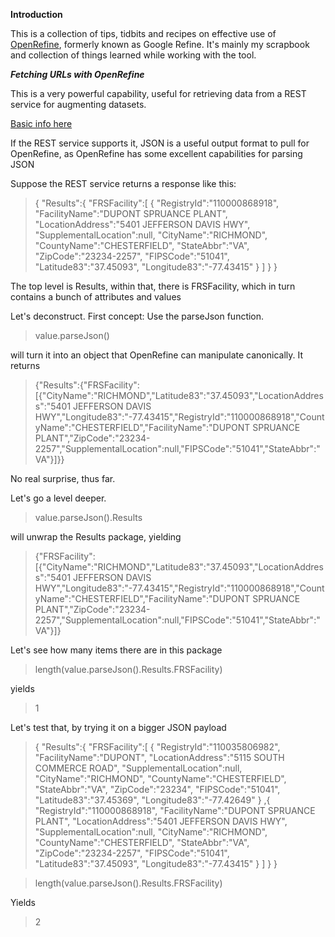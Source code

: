 **Introduction**

This is a collection of tips, tidbits and recipes on effective use of [OpenRefine](http://openrefine.org/), formerly known as Google Refine.  It's mainly my scrapbook and collection of things learned while working with the tool.

***Fetching URLs with OpenRefine***

This is a very powerful capability, useful for retrieving data from a REST service for augmenting datasets.

[Basic info here](https://github.com/OpenRefine/OpenRefine/wiki/Fetching-URLs-From-Web-Services)

If the REST service supports it, JSON is a useful output format to pull for OpenRefine, as OpenRefine has some excellent capabilities for parsing JSON

Suppose the REST service returns a response like this:
>{
"Results":{
"FRSFacility":[
{
"RegistryId":"110000868918",
"FacilityName":"DUPONT SPRUANCE PLANT",
"LocationAddress":"5401 JEFFERSON DAVIS HWY",
"SupplementalLocation":null,
"CityName":"RICHMOND",
"CountyName":"CHESTERFIELD",
"StateAbbr":"VA",
"ZipCode":"23234-2257",
"FIPSCode":"51041",
"Latitude83":"37.45093",
"Longitude83":"-77.43415"
}
]
}
}

The top level is Results, within that, there is FRSFacility, which in turn contains a bunch of attributes and values

Let's deconstruct.  First concept:  Use the parseJson function.

>value.parseJson() 

will turn it into an object that OpenRefine can manipulate canonically.  It returns

>{"Results":{"FRSFacility":[{"CityName":"RICHMOND","Latitude83":"37.45093","LocationAddress":"5401 JEFFERSON DAVIS HWY","Longitude83":"-77.43415","RegistryId":"110000868918","CountyName":"CHESTERFIELD","FacilityName":"DUPONT SPRUANCE PLANT","ZipCode":"23234-2257","SupplementalLocation":null,"FIPSCode":"51041","StateAbbr":"VA"}]}}

No real surprise, thus far.

Let's go a level deeper.

>value.parseJson().Results

will unwrap the Results package, yielding

>{"FRSFacility":[{"CityName":"RICHMOND","Latitude83":"37.45093","LocationAddress":"5401 JEFFERSON DAVIS HWY","Longitude83":"-77.43415","RegistryId":"110000868918","CountyName":"CHESTERFIELD","FacilityName":"DUPONT SPRUANCE PLANT","ZipCode":"23234-2257","SupplementalLocation":null,"FIPSCode":"51041","StateAbbr":"VA"}]}

Let's see how many items there are in this package

>length(value.parseJson().Results.FRSFacility)

yields

>1

Let's test that, by trying it on a bigger JSON payload

>{
"Results":{
"FRSFacility":[
{
"RegistryId":"110035806982",
"FacilityName":"DUPONT",
"LocationAddress":"5115 SOUTH COMMERCE ROAD",
"SupplementalLocation":null,
"CityName":"RICHMOND",
"CountyName":"CHESTERFIELD",
"StateAbbr":"VA",
"ZipCode":"23234",
"FIPSCode":"51041",
"Latitude83":"37.45369",
"Longitude83":"-77.42649"
}
,{
"RegistryId":"110000868918",
"FacilityName":"DUPONT SPRUANCE PLANT",
"LocationAddress":"5401 JEFFERSON DAVIS HWY",
"SupplementalLocation":null,
"CityName":"RICHMOND",
"CountyName":"CHESTERFIELD",
"StateAbbr":"VA",
"ZipCode":"23234-2257",
"FIPSCode":"51041",
"Latitude83":"37.45093",
"Longitude83":"-77.43415"
}
]
}
}

>length(value.parseJson().Results.FRSFacility)

Yields

>2



